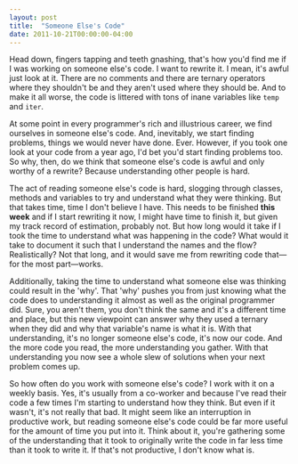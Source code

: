 ```yaml
---
layout: post
title:  "Someone Else's Code"
date: 2011-10-21T00:00:00-04:00
---
```

Head down, fingers tapping and teeth gnashing, that's how you'd find me if I was working on someone else's code. I want to rewrite it. I mean, it's awful just look at it. There are no comments and there are ternary operators where they shouldn't be and they aren't used where they should be. And to make it all worse, the code is littered with tons of inane variables like `temp` and `iter`.

At some point in every programmer's rich and illustrious career, we find ourselves in someone else's code. And, inevitably, we start finding problems, things we would never have done. Ever. However, if you took one look at your code from a year ago, I'd bet you'd start finding problems too. So why, then, do we think that someone else's code is awful and only worthy of a rewrite? Because understanding other people is hard.

The act of reading someone else's code is hard, slogging through classes, methods and variables to try and understand what they were thinking. But that takes time, time I don't believe I have. This needs to be finished **this week** and if I start rewriting it now, I might have time to finish it, but given my track record of estimation, probably not. But how long would it take if I took the time to understand what was happening in the code? What would it take to document it such that I understand the names and the flow? Realistically? Not that long, and it would save me from rewriting code that—for the most part—works.

Additionally, taking the time to understand what someone else was thinking could result in the 'why'. That 'why' pushes you from just knowing what the code does to understanding it almost as well as the original programmer did. Sure, you aren't them, you don't think the same and it's a different time and place, but this new viewpoint can answer why they used a ternary when they did and why that variable's name is what it is. With that understanding, it's no longer someone else's code, it's now our code. And the more code you read, the more understanding you gather. With that understanding you now see a whole slew of solutions when your next problem comes up.

So how often do you work with someone else's code? I work with it on a weekly basis. Yes, it's usually from a co-worker and because I've read their code a few times I'm starting to understand how they think. But even if it wasn't, it's not really that bad. It might seem like an interruption in productive work, but reading someone else's code could be far more useful for the amount of time you put into it. Think about it, you're gathering some of the understanding that it took to originally write the code in far less time than it took to write it. If that's not productive, I don't know what is.
